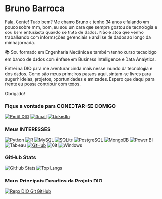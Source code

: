 # Bruno Barroca

Fala, Gente! Tudo bem? Me chamo Bruno e tenho 34 anos e falando um pouco sobre mim, bom, eu sou um cara que sempre gostou de tecnologia e sou bem entusiasta quando se trata de dados. Não é atoa que venho trabalhando com informações gerenciais e análise de dados ao longo da minha jornada.

📚 Sou formado em Engenharia Mecânica e também tenho curso tecnológo em banco de dados com ênfase em Business Intelligence e Data Analytics.

Entrei na DIO para me aventurar ainda mais nesse mundo da tecnologia e dos dados. Como são meus primeiros passos aqui, sintam-se livres para sugerir ideias, projetos, oportunidades e amizades. Espero que daqui para frente eu possa contribuir com todos.

Obrigado!

### Fique a vontade para CONECTAR-SE COMIGO

[![Perfil DIO](https://img.shields.io/badge/-Meu%20Perfil%20na%20DIO-30A3DC?style=for-the-badge)](ttps://web.dio.me/users/brunodeandradebarroca/)
[![Gmail](https://img.shields.io/badge/Gmail-333333?style=for-the-badge&logo=gmail&logoColor=red)](mailto:brunodeandradebarroca@gmail.com)
[![LinkedIn](https://img.shields.io/badge/-LinkedIn-000?style=for-the-badge&logo=linkedin&logoColor=30A3DC)](https://www.linkedin.com/in/brunobarroca/)

### Meus INTERESSES

![Python](https://img.shields.io/badge/python-3670A0?style=for-the-badge&logo=python&logoColor=ffdd54)
![R](https://img.shields.io/badge/R-276DC3?style=for-the-badge&logo=r&logoColor=white)
![MySQL](https://img.shields.io/badge/MySQL-00000F?style=for-the-badge&logo=mysql&logoColor=white)
![SQLite](https://img.shields.io/badge/SQLite-000?style=for-the-badge&logo=sqlite&logoColor=07405E)
![PostgreSQL](https://img.shields.io/badge/PostgreSQL-000?style=for-the-badge&logo=postgresql)
![MongoDB](https://img.shields.io/badge/MongoDB-%234ea94b.svg?style=for-the-badge&logo=mongodb&logoColor=white)
![Power BI](https://img.shields.io/badge/PowerBI-F7DF1E?style=for-the-badge&logo=powerbi&logoColor=white)
![Tableau](https://img.shields.io/badge/Tableau-0095D5?&style=for-the-badge&logo=tableau&logoColor=white)
[![GitHub](https://img.shields.io/badge/GitHub-100000?style=for-the-badge&logo=github&logoColor=white)](https://github.com/brunobarroca)
![Git](https://img.shields.io/badge/GIT-E44C30?style=for-the-badge&logo=git&logoColor=white)
![Windows](https://img.shields.io/badge/Windows-000?style=for-the-badge&logo=windows&logoColor=2CA5E0)


### GitHub Stats

![GitHub Stats](https://github-readme-stats.vercel.app/api?username=brunobarroca&theme=transparent&bg_color=000&border_color=30A3DC&show_icons=true&icon_color=30A3DC&title_color=E94D5F&text_color=FFF)
![Top Langs](https://github-readme-stats-git-masterrstaa-rickstaa.vercel.app/api/top-langs/?username=brunobarroca&layout=compact&bg_color=000&border_color=30A3DC&title_color=E94D5F&text_color=FFF)

### Meus Principais Desafios de Projeto DIO

[![Repo DIO Git GitHub](https://github-readme-stats.vercel.app/api/pin/?username=elidianaandrade&repo=dio-lab-open-source&bg_color=000&border_color=30A3DC&show_icons=true&icon_color=30A3DC&title_color=E94D5F&text_color=FFF)](https://github.com/brunobarroca/dio-lab-open-source)
